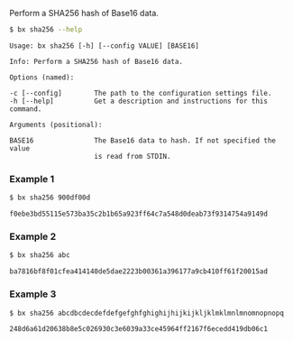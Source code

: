 Perform a SHA256 hash of Base16 data.
```sh
$ bx sha256 --help
```
```
Usage: bx sha256 [-h] [--config VALUE] [BASE16]                          

Info: Perform a SHA256 hash of Base16 data.                              

Options (named):

-c [--config]        The path to the configuration settings file.        
-h [--help]          Get a description and instructions for this command.

Arguments (positional):

BASE16               The Base16 data to hash. If not specified the value 
                     is read from STDIN. 
```
### Example 1
```sh
$ bx sha256 900df00d
```
```
f0ebe3bd55115e573ba35c2b1b65a923ff64c7a548d0deab73f9314754a9149d
```
### Example 2
```sh
$ bx sha256 abc
```
```
ba7816bf8f01cfea414140de5dae2223b00361a396177a9cb410ff61f20015ad
```
### Example 3
```sh
$ bx sha256 abcdbcdecdefdefgefghfghighijhijkijkljklmklmnlmnomnopnopq
```
```
248d6a61d20638b8e5c026930c3e6039a33ce45964ff2167f6ecedd419db06c1
```